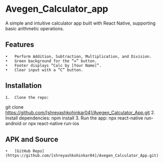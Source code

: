# Avegen_Calculator_app


A simple and intuitive calculator app built with React Native, supporting basic arithmetic operations.

## Features
	•	Perform Addition, Subtraction, Multiplication, and Division.
	•	Green background for the “=” button.
	•	Footer displays “Calc by [Your Name]”.
	•	Clear input with a “C” button.

## Installation
	1.	Clone the repo:
git clone https://github.com/[shreyashkohinkar04]/Avegen_Calculator_App.git
	2.	Install dependencies:
npm install
	3.	Run the app:
npx react-native run-android or npx react-native run-ios

## APK and Source
	•	[GitHub Repo](https://github.com/[shreyashkohinkar04]/Avegen_Calculator_App.git)
